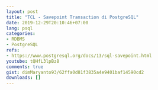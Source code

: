 ```yaml
---
layout: post
title: "TCL - Savepoint Transaction di PostgreSQL"
date: 2019-12-29T20:10:46+07:00
lang: psql
categories:
- RDBMS
- PostgreSQL
refs: 
- https://www.postgresql.org/docs/13/sql-savepoint.html
youtube: tQHfL3lpBz8
comments: true
gist: dimMaryanto93/62ffa0d81f3835a4e9401baf14590cd2
downloads: []
---
```


<!--more-->